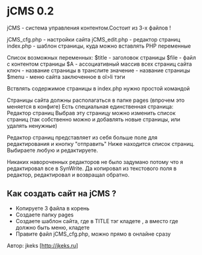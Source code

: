 # jCMS 0.2

jCMS - система управления контентом.Состоит из 3-х файлов !

jCMS_cfg.php  - настройки сайта
jCMS_edit.php - редактор страниц
index.php     - шаблон страницы, куда можно вставлять PHP переменные

Список возможных переменных:
$title  - заголовок страницы
$file   - файл с контентом страницы
$A      - ассоциативный массив всех страниц сайта
  ключ      - название страницы в транслите
  значение  - название страницы
$menu   - меню сайта заключенное в ol>li тэги

Вствлять содержимое страницы в index.php нужно простой командой
<?php require_once($file); ?>

Страницы сайта должны располагаться в папке pages (впрочем это меняется в конфиге)
Есть специальная единственная страница: Редактор страниц
Выбрав эту страницу можно изменить список страниц (так собственно можно и добавлять новые страницы, или удалять ненужные)

Редактор страниц представляет из себя больше поле для редактирования и кнопку "отправить"
Ниже находится список страниц. Выбираете любую и редактируете.

Никаких навороченных редакторов не было задумано потому что я редактировал все в SynWrite. Да копировал из текстового поля в редактор, редактировал и возвращал обратно.

## Как создать сайт на jCMS ?
* Копируете 3 файла в корень
* Создаете папку pages
* Создаете шаблон сайта, где в TITLE тэг кладете <?=$title?>, а вместо где должно быть меню, кладете <?=$title?> 
* Правите файл jCMS_cfg.php, можно прямо в онлайне сразу


Автор: jkeks [http://jkeks.ru]
